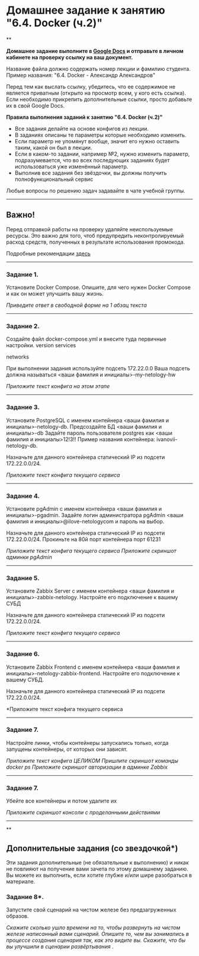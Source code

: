 # Домашнее задание к занятию "6.4. Docker (ч.2)"

**

**Домашнее задание выполните в [Google Docs](https://docs.google.com/) и отправьте в личном кабинете на проверку ссылку на ваш документ.** 

Название файла должно содержать номер лекции и фамилию студента. Пример названия: "6.4. Docker - Александр Александров"

Перед тем как выслать ссылку, убедитесь, что ее содержимое не является приватным (открыто на просмотр всем, у кого есть ссылка). Если необходимо прикрепить дополнительные ссылки, просто добавьте их в свой Google Docs.

**Правила выполнения заданий к занятию "6.4. Docker (ч.2)"**

- Все задания делайте на основе конфигов из лекции. 
- В заданиях описаны те параметры которые необходимо изменить. 
- Если параметр не упомянут вообще, значит его нужно оставить таким, какой он был в лекции. 
- Если в каком-то задании, например №2, нужно изменить параметр, подразумевается, что во всех последующих заданиях будет использоваться  уже изменённый параметр.
- Выполнив все задания без звёздочки, вы должны получить полнофункциональный сервис

Любые вопросы по решению задач задавайте в чате учебной группы.

---

 

## Важно!

Перед отправкой работы на проверку удаляйте неиспользуемые ресурсы.
Это важно для того, чтоб предупредить неконтролируемый расход средств, полученных в результате использования промокода.

Подробные рекомендации [здесь](https://github.com/netology-code/sdvps-homeworks/tree/main/recommend)

---

### Задание 1. 

Установите Docker Compose. Опишите, для чего нужен Docker Compose и как он может улучшить вашу жизнь.

*Приведите ответ в свободной форме на 1 абзац текста*

---

### Задание 2. 

Создайте файл docker-compose.yml и внесите туда первичные настройки. 
version
services

networks

При выполнении задания используйте подсеть 172.22.0.0
Ваша подсеть должна называться <ваши фамилия и инициалы>-my-netology-hw

*Приложите текст конфига на этом этапе*

---

### Задание 3. 

Установите PostgreSQL с именем контейнера <ваши фамилия и инициалы>-netology-db. 
Предсоздайте БД <ваши фамилия и инициалы>-db
Задайте пароль пользователя postgres как <ваши фамилия и инициалы>12!3!!
Пример названия контейнера: ivanovii-netology-db.

Назначьте для данного контейнера статический IP из подсети 172.22.0.0/24.

*Приложите текст конфига текущего сервиса*

---

### Задание 4. 

Установите pgAdmin с именем контейнера <ваши фамилия и инициалы>-pgadmin. 
Задайте логин администратора pgAdmin <ваши фамилия и инициалы>@ilove-netologycom и пароль на выбор.

Назначьте для данного контейнера статический IP из подсети 172.22.0.0/24.
Прокиньте на 80й порт контейнера порт 61231

*Приложите текст конфига текущего сервиса*
*Приложите скриншот админки pgAdmin*

---

### Задание 5. 

Установите Zabbix Server с именем контейнера <ваши фамилия и инициалы>-zabbix-netology. 
Настройте его подключение к вашему СУБД

Назначьте для данного контейнера статический IP из подсети 172.22.0.0/24.

*Приложите текст конфига текущего сервиса*

---

### Задание 6. 

Установите Zabbix Frontend с именем контейнера <ваши фамилия и инициалы>-netology-zabbix-frontend. 
Настройте его подключение к вашему СУБД.

Назначьте для данного контейнера статический IP из подсети 172.22.0.0/24.

*Приложите текст конфига текущего сервиса

---

### Задание 7. 

Настройте линки, чтобы контейнеры запускались только, когда запущены контейнеры, от которых они зависят.

*Приложите текст конфига ЦЕЛИКОМ
Пришлите скриншот команды docker ps
Приложите скриншот авторизации в админке Zabbix*

---

### Задание 7. 

Убейте все контейнеры и потом удалите их

*Приложите скриншот консоли с проделанными действиями*

---

**

## Дополнительные задания (со звездочкой*)
Эти задания дополнительные (не обязательные к выполнению) и никак не повлияют на получение вами зачета по этому домашнему заданию. Вы можете их выполнить, если хотите глубже и/или шире разобраться в материале.

### Задание 8*. 

Запустите свой сценарий на чистом железе без предзагруженных образов.

*Скажите сколько ушло времени на то, чтобы развернуть на чистом железе написанный вами сценарий.
Опишите то, чем вы занимались в процессе создания сценария так, как это видите вы.
Скажите, что бы вы улучшили в сценарии развёртывания*
.
